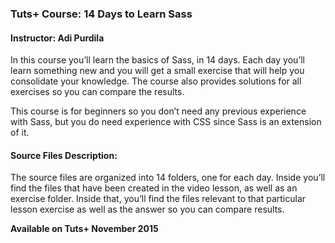 ### Tuts+ Course: 14 Days to Learn Sass
#### Instructor: Adi Purdila

In this course you’ll learn the basics of Sass, in 14 days. Each day you’ll learn something new and you will get a small exercise that will help you consolidate your knowledge. The course also provides solutions for all exercises so you can compare the results.

This course is for beginners so you don’t need any previous experience with Sass, but you do need experience with CSS since Sass is an extension of it.

#### Source Files Description:

The source files are organized into 14 folders, one for each day. Inside you’ll find the files that have been created in the video lesson, as well as an exercise folder. Inside that, you’ll find the files relevant to that particular lesson exercise as well as the answer so you can compare results.

**Available on Tuts+ November 2015**
